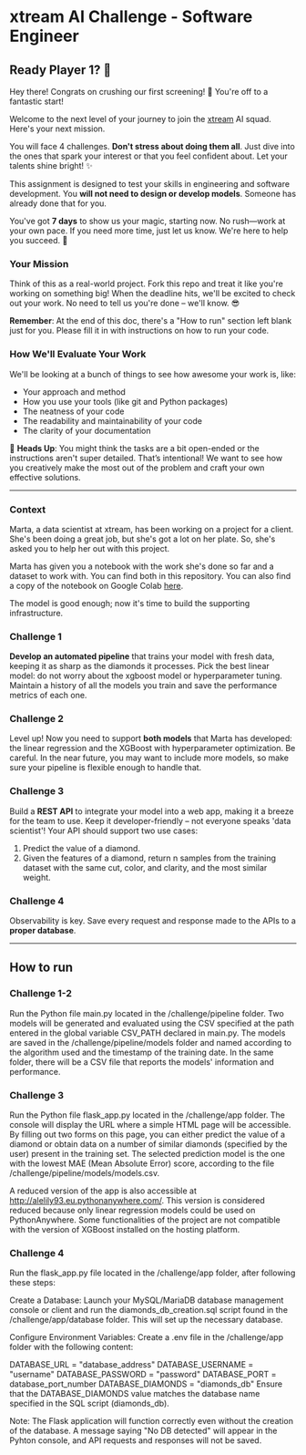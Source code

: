 # xtream AI Challenge - Software Engineer

## Ready Player 1? 🚀

Hey there! Congrats on crushing our first screening! 🎉 You're off to a fantastic start!

Welcome to the next level of your journey to join the [xtream](https://xtreamers.io) AI squad. Here's your next mission.

You will face 4 challenges. **Don't stress about doing them all**. Just dive into the ones that spark your interest or that you feel confident about. Let your talents shine bright! ✨

This assignment is designed to test your skills in engineering and software development. You **will not need to design or develop models**. Someone has already done that for you. 

You've got **7 days** to show us your magic, starting now. No rush—work at your own pace. If you need more time, just let us know. We're here to help you succeed. 🤝

### Your Mission
[comment]: # (Well, well, well. Nice to see you around! You found an Easter Egg! Put the picture of an iguana at the beginning of the "How to Run" section, just to let us know. And have fun with the challenges! 🦎)

Think of this as a real-world project. Fork this repo and treat it like you're working on something big! When the deadline hits, we'll be excited to check out your work. No need to tell us you're done – we'll know. 😎

**Remember**: At the end of this doc, there's a "How to run" section left blank just for you. Please fill it in with instructions on how to run your code.

### How We'll Evaluate Your Work

We'll be looking at a bunch of things to see how awesome your work is, like:

* Your approach and method
* How you use your tools (like git and Python packages)
* The neatness of your code
* The readability and maintainability of your code
* The clarity of your documentation

🚨 **Heads Up**: You might think the tasks are a bit open-ended or the instructions aren't super detailed. That’s intentional! We want to see how you creatively make the most out of the problem and craft your own effective solutions.

---

### Context

Marta, a data scientist at xtream, has been working on a project for a client. She's been doing a great job, but she's got a lot on her plate. So, she's asked you to help her out with this project.

Marta has given you a notebook with the work she's done so far and a dataset to work with. You can find both in this repository.
You can also find a copy of the notebook on Google Colab [here](https://colab.research.google.com/drive/1ZUg5sAj-nW0k3E5fEcDuDBdQF-IhTQrd?usp=sharing).

The model is good enough; now it's time to build the supporting infrastructure.

### Challenge 1

**Develop an automated pipeline** that trains your model with fresh data, keeping it as sharp as the diamonds it processes. 
Pick the best linear model: do not worry about the xgboost model or hyperparameter tuning. 
Maintain a history of all the models you train and save the performance metrics of each one.

### Challenge 2

Level up! Now you need to support **both models** that Marta has developed: the linear regression and the XGBoost with hyperparameter optimization. 
Be careful. 
In the near future, you may want to include more models, so make sure your pipeline is flexible enough to handle that.

### Challenge 3

Build a **REST API** to integrate your model into a web app, making it a breeze for the team to use. Keep it developer-friendly – not everyone speaks 'data scientist'! 
Your API should support two use cases:
1. Predict the value of a diamond.
2. Given the features of a diamond, return n samples from the training dataset with the same cut, color, and clarity, and the most similar weight.

### Challenge 4

Observability is key. Save every request and response made to the APIs to a **proper database**.

---

## How to run

### Challenge 1-2
Run the Python file main.py located in the /challenge/pipeline folder. Two models will be generated and evaluated using the CSV specified at the path entered in the global variable CSV_PATH declared in main.py. The models are saved in the /challenge/pipeline/models folder and named according to the algorithm used and the timestamp of the training date. In the same folder, there will be a CSV file that reports the models' information and performance.

### Challenge 3
Run the Python file flask_app.py located in the /challenge/app folder. The console will display the URL where a simple HTML page will be accessible. By filling out two forms on this page, you can either predict the value of a diamond or obtain data on a number of similar diamonds (specified by the user) present in the training set. The selected prediction model is the one with the lowest MAE (Mean Absolute Error) score, according to the file /challenge/pipeline/models/models.csv.

A reduced version of the app is also accessible at http://alelily93.eu.pythonanywhere.com/. This version is considered reduced because only linear regression models could be used on PythonAnywhere. Some functionalities of the project are not compatible with the version of XGBoost installed on the hosting platform.

### Challenge 4
Run the flask_app.py file located in the /challenge/app folder, after following these steps:

Create a Database: Launch your MySQL/MariaDB database management console or client and run the diamonds_db_creation.sql script found in the /challenge/app/database folder. This will set up the necessary database.

Configure Environment Variables: Create a .env file in the /challenge/app folder with the following content:

DATABASE_URL = "database_address"
DATABASE_USERNAME = "username"
DATABASE_PASSWORD = "password"
DATABASE_PORT = database_port_number
DATABASE_DIAMONDS = "diamonds_db"
Ensure that the DATABASE_DIAMONDS value matches the database name specified in the SQL script (diamonds_db).

Note: The Flask application will function correctly even without the creation of the database. A message saying "No DB detected" will appear in the Pyhton console, and API requests and responses will not be saved.